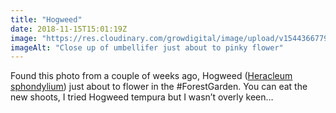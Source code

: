 ```yaml
---
title: "Hogweed"
date: 2018-11-15T15:01:19Z
image: "https://res.cloudinary.com/growdigital/image/upload/v1544366779/hogweed-kGTYvcWv.jpg"
imageAlt: "Close up of umbellifer just about to pinky flower"
---
```


Found this photo from a couple of weeks ago, Hogweed ([Heracleum sphondylium](http://temperate.theferns.info/viewtropical.php?id=Heracleum+sphondylium)) just about to flower in the #ForestGarden. You can eat the new shoots, I tried Hogweed tempura but I wasn’t overly keen…
